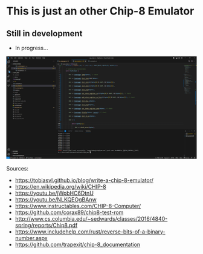 # This is just an other Chip-8 Emulator
## Still in development

- In progress...

![demo](./demo/demo.gif)

Sources: 
- https://tobiasvl.github.io/blog/write-a-chip-8-emulator/
- https://en.wikipedia.org/wiki/CHIP-8
- https://youtu.be/jWpbHC6DtnU
- https://youtu.be/NLKQEOgBAnw
- https://www.instructables.com/CHIP-8-Computer/
- https://github.com/corax89/chip8-test-rom
- http://www.cs.columbia.edu/~sedwards/classes/2016/4840-spring/reports/Chip8.pdf
- https://www.includehelp.com/rust/reverse-bits-of-a-binary-number.aspx
- https://github.com/trapexit/chip-8_documentation